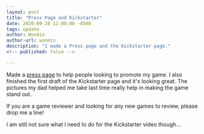 ```yaml
---
layout: post
title: "Press Page and Kickstarter"
date: 2020-09-28 12:00:00 -0500
tags: update
author: Wonmin
author-url: wonmin
description: "I made a Press page and the Kickstarter page."
<!-- published: false -->

---
```


Made a [press page](/contact) to help people looking to promote my game. I also finished the first draft of the Kickstarter page and it's looking great. The pictures my dad helped me take last time really help in making the game stand out.

If you are a game reviewer and looking for any new games to review, please drop me a line!

I am still not sure what I need to do for the Kickstarter video though...
